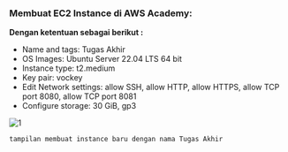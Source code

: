 ### Membuat EC2 Instance di AWS Academy: 
**Dengan ketentuan sebagai berikut :**
- Name and tags: Tugas Akhir
- OS Images: Ubuntu Server 22.04 LTS 64 bit
- Instance type: t2.medium
- Key pair: vockey
- Edit Network settings: allow SSH, allow HTTP, allow HTTPS, allow TCP port 8080, allow TCP port 8081
- Configure storage: 30 GiB, gp3

![1](https://user-images.githubusercontent.com/64295717/172334427-949d466a-a0d4-4bdb-9a4f-13bdd027ae74.PNG)
``` 
tampilan membuat instance baru dengan nama Tugas Akhir
```

